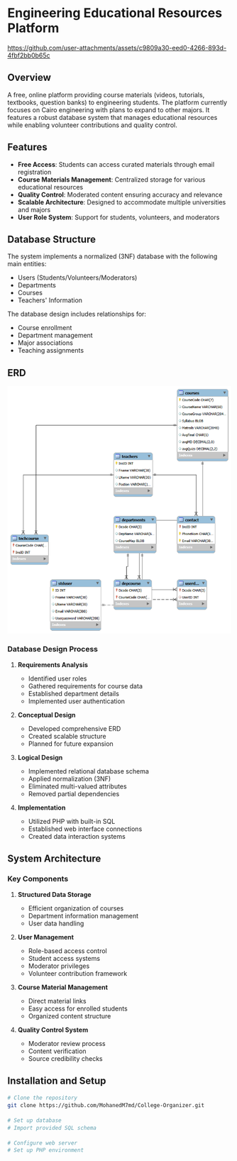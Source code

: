 # Engineering Educational Resources Platform


https://github.com/user-attachments/assets/c9809a30-eed0-4266-893d-4fbf2bb0b65c


## Overview
A free, online platform providing course materials (videos, tutorials, textbooks, question banks) to engineering students. The platform currently focuses on Cairo engineering with plans to expand to other majors. It features a robust database system that manages educational resources while enabling volunteer contributions and quality control.

## Features
- **Free Access**: Students can access curated materials through email registration
- **Course Materials Management**: Centralized storage for various educational resources
- **Quality Control**: Moderated content ensuring accuracy and relevance
- **Scalable Architecture**: Designed to accommodate multiple universities and majors
- **User Role System**: Support for students, volunteers, and moderators

## Database Structure
The system implements a normalized (3NF) database with the following main entities:
- Users (Students/Volunteers/Moderators)
- Departments
- Courses
- Teachers' Information

The database design includes relationships for:
- Course enrollment
- Department management
- Major associations
- Teaching assignments

## ERD

![Image Alt](https://github.com/MohanedM7md/College-Organizer/blob/main/ERD.png?raw=true)
### Database Design Process
1. **Requirements Analysis**
   - Identified user roles
   - Gathered requirements for course data
   - Established department details
   - Implemented user authentication

2. **Conceptual Design**
   - Developed comprehensive ERD
   - Created scalable structure
   - Planned for future expansion

3. **Logical Design**
   - Implemented relational database schema
   - Applied normalization (3NF)
   - Eliminated multi-valued attributes
   - Removed partial dependencies

4. **Implementation**
   - Utilized PHP with built-in SQL
   - Established web interface connections
   - Created data interaction systems

## System Architecture

### Key Components
1. **Structured Data Storage**
   - Efficient organization of courses
   - Department information management
   - User data handling

2. **User Management**
   - Role-based access control
   - Student access systems
   - Moderator privileges
   - Volunteer contribution framework

3. **Course Material Management**
   - Direct material links
   - Easy access for enrolled students
   - Organized content structure

4. **Quality Control System**
   - Moderator review process
   - Content verification
   - Source credibility checks

## Installation and Setup

```bash
# Clone the repository
git clone https://github.com/MohanedM7md/College-Organizer.git

# Set up database
# Import provided SQL schema

# Configure web server
# Set up PHP environment

